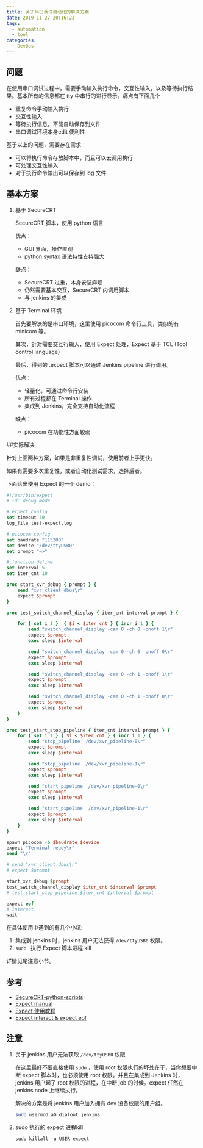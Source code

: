 ```yaml
---
title: 关于串口调试自动化的解决方案
date: 2019-11-27 20:16:23
tags:
  - automation
  - tool
categories:
  - DevOps
---
```


## 问题

在使用串口调试过程中，需要手动输入执行命令，交互性输入，以及等待执行结果。基本所有的信息都在 tty 中串行的进行显示。痛点有下面几个

- 重复命令手动输入执行
- 交互性输入
- 等待执行信息，不能自动保存到文件
- 串口调试环境本身edit 便利性

基于以上的问题，需要存在需求：

- 可以将执行命令存放脚本中，而且可以去调用执行
- 可处理交互性输入
- 对于执行命令输出可以保存到 log 文件

## 基本方案

1. 基于 SecureCRT 

   SecureCRT 脚本，使用 python 语言

   优点：

   - GUI 界面，操作直观
   - python syntax 语法特性支持强大

   缺点：

   - SecureCRT 过重，本身安装麻烦
   - 仍然需要基本交互，SecureCRT 内调用脚本
   - 与 jenkins 的集成

2. 基于 Terminal 环境

   首先要解决的是串口环境，这里使用 picocom 命令行工具，类似的有 minicom 等。

   其次，针对需要交互行输入，使用 Expect 处理，Expect 基于 TCL (Tool control language）

   最后，得到的 .expect 脚本可以通过 Jenkins pipeline 进行调用。

   优点：

   - 轻量化，可通过命令行安装
   - 所有过程都在 Terminal 操作
   - 集成到 Jenkins，完全支持自动化流程

   缺点：

   - picocom 在功能性方面较弱

##实际解决

针对上面两种方案，如果是非重复性调试，使用前者上手更快。

如果有需要多次重复性，或者自动化测试需求，选择后者。

下面给出使用 Expect 的一个 demo：

~~~tcl
#!/usr/bin/expect 
# -d: debug mode

# expect config
set timeout 30
log_file test-expect.log

# picocom config
set baudrate "115200"
set device "/dev/ttyUSB0"
set prompt "=>"

# function define
set interval 5
set iter_cnt 10

proc start_xvr_debug { prompt } {
    send "xvr_client_dbus\r"
    expect $prompt
}

proc test_switch_channel_display { iter_cnt interval prompt } {

    for { set i 1 }  { $i < $iter_cnt } { incr i 1 } {
        send "switch_channel_display -cam 0 -ch 0 -onoff 1\r"
        expect $prompt
        exec sleep $interval

        send "switch_channel_display -cam 0 -ch 0 -onoff 0\r"
        expect $prompt
        exec sleep $interval

        send "switch_channel_display -cam 0 -ch 1 -onoff 1\r"
        expect $prompt
        exec sleep $interval

        send "switch_channel_display -cam 0 -ch 1 -onoff 0\r"
        expect $prompt
        exec sleep $interval
    }
}

proc test_start_stop_pipeline { iter_cnt interval prompt } {
    for { set i 1 } { $i < $iter_cnt } { incr i 1 } {
        send "stop_pipeline  /dev/xvr_pipeline-0\r"
        expect $prompt
        exec sleep $interval

        send "stop_pipeline  /dev/xvr_pipeline-1\r"
        expect $prompt
        exec sleep $interval

        send "start_pipeline  /dev/xvr_pipeline-0\r"
        expect $prompt
        exec sleep $interval

        send "start_pipeline  /dev/xvr_pipeline-1\r"
        expect $prompt
        exec sleep $interval
    }
} 

spawn picocom -b $baudrate $device
expect "Terminal ready\r"
send "\r"

# send "xvr_client_dbus\r" 
# expect $prompt

start_xvr_debug $prompt
test_switch_channel_display $iter_cnt $interval $prompt 
# test_start_stop_pipeline $iter_cnt $interval $prompt 

expect eof
# interact
wait
~~~

在具体使用中遇到的有几个小坑:

1. 集成到 jenkins 时，jenkins 用户无法获得 `/dev/ttyUSB0` 权限。
2. `sudo ` 执行 Expect 脚本进程 kill

详情见尾注意小节。

## 参考

- [SecureCRT-python-scripts](https://blog.csdn.net/qq_14935437/article/details/78043904)
- [Expect manual](https://linux.die.net/man/1/expect)
- [Expect 使用教程](https://www.cnblogs.com/arlenhou/p/learn_expect.html)
- [Expect interact & expect eof](https://blog.csdn.net/qq_20745901/article/details/54692610)

## 注意

1. 关于 jenkins 用户无法获取 `/dev/ttyUSB0` 权限

   在这里最好不要直接使用 `sudo` ，使用 root 权限执行的坏处在于，当你想要中断 expect 脚本时，也必须使用 root 权限。并且在集成到 Jenkins 时，jenkins 用户起了 root 权限的进程，在中断 job 的时候。expect 任然在 jenkins node 上继续执行。

   解决的方案是将 jenkins 用户加入拥有 dev 设备权限的用户组。

   ~~~bash
   sudo usermod aG dialout jenkins
   ~~~

    

2. sudo 执行的 expect 进程kill

   `sudo killall -u USER expect `

